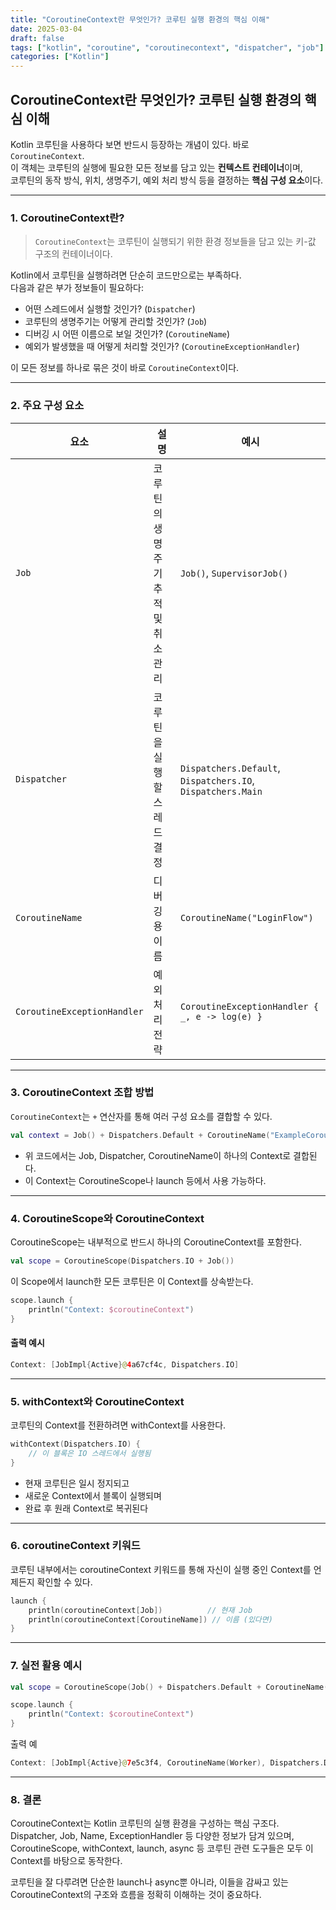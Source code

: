 ```yaml
---
title: "CoroutineContext란 무엇인가? 코루틴 실행 환경의 핵심 이해"
date: 2025-03-04
draft: false
tags: ["kotlin", "coroutine", "coroutinecontext", "dispatcher", "job"]
categories: ["Kotlin"]
---
```


## CoroutineContext란 무엇인가? 코루틴 실행 환경의 핵심 이해

Kotlin 코루틴을 사용하다 보면 반드시 등장하는 개념이 있다. 바로 `CoroutineContext`.  
이 객체는 코루틴의 실행에 필요한 모든 정보를 담고 있는 **컨텍스트 컨테이너**이며,  
코루틴의 동작 방식, 위치, 생명주기, 예외 처리 방식 등을 결정하는 **핵심 구성 요소**이다.

---

### 1. CoroutineContext란?

> `CoroutineContext`는 코루틴이 실행되기 위한 환경 정보들을 담고 있는 키-값 구조의 컨테이너이다.

Kotlin에서 코루틴을 실행하려면 단순히 코드만으로는 부족하다.  
다음과 같은 부가 정보들이 필요하다:

- 어떤 스레드에서 실행할 것인가? (`Dispatcher`)
- 코루틴의 생명주기는 어떻게 관리할 것인가? (`Job`)
- 디버깅 시 어떤 이름으로 보일 것인가? (`CoroutineName`)
- 예외가 발생했을 때 어떻게 처리할 것인가? (`CoroutineExceptionHandler`)

이 모든 정보를 하나로 묶은 것이 바로 `CoroutineContext`이다.

---

### 2. 주요 구성 요소

| 요소 | 설명 | 예시 |
|------|------|------|
| `Job` | 코루틴의 생명주기 추적 및 취소 관리 | `Job()`, `SupervisorJob()` |
| `Dispatcher` | 코루틴을 실행할 스레드 결정 | `Dispatchers.Default`, `Dispatchers.IO`, `Dispatchers.Main` |
| `CoroutineName` | 디버깅용 이름 | `CoroutineName("LoginFlow")` |
| `CoroutineExceptionHandler` | 예외 처리 전략 | `CoroutineExceptionHandler { _, e -> log(e) }` |

---

### 3. CoroutineContext 조합 방법

`CoroutineContext`는 `+` 연산자를 통해 여러 구성 요소를 결합할 수 있다.

```kotlin
val context = Job() + Dispatchers.Default + CoroutineName("ExampleCoroutine")
```

- 위 코드에서는 Job, Dispatcher, CoroutineName이 하나의 Context로 결합된다.
- 이 Context는 CoroutineScope나 launch 등에서 사용 가능하다.

---

### 4. CoroutineScope와 CoroutineContext

CoroutineScope는 내부적으로 반드시 하나의 CoroutineContext를 포함한다.

```kotlin
val scope = CoroutineScope(Dispatchers.IO + Job())
```

이 Scope에서 launch한 모든 코루틴은 이 Context를 상속받는다.

```kotlin
scope.launch {
    println("Context: $coroutineContext")
}
```

#### 출력 예시

```kotlin
Context: [JobImpl{Active}@4a67cf4c, Dispatchers.IO]
```

---

### 5. withContext와 CoroutineContext

코루틴의 Context를 전환하려면 withContext를 사용한다.

```kotlin
withContext(Dispatchers.IO) {
    // 이 블록은 IO 스레드에서 실행됨
}
```

- 현재 코루틴은 일시 정지되고
- 새로운 Context에서 블록이 실행되며
- 완료 후 원래 Context로 복귀된다

---

### 6. coroutineContext 키워드

코루틴 내부에서는 coroutineContext 키워드를 통해
자신이 실행 중인 Context를 언제든지 확인할 수 있다.

```kotlin
launch {
    println(coroutineContext[Job])          // 현재 Job
    println(coroutineContext[CoroutineName]) // 이름 (있다면)
}
```

---

### 7. 실전 활용 예시

```kotlin
val scope = CoroutineScope(Job() + Dispatchers.Default + CoroutineName("Worker"))

scope.launch {
    println("Context: $coroutineContext")
}
```

출력 예
```kotlin
Context: [JobImpl{Active}@7e5c3f4, CoroutineName(Worker), Dispatchers.Default]
```

---

### 8. 결론

CoroutineContext는 Kotlin 코루틴의 실행 환경을 구성하는 핵심 구조다.
Dispatcher, Job, Name, ExceptionHandler 등 다양한 정보가 담겨 있으며,
CoroutineScope, withContext, launch, async 등 코루틴 관련 도구들은 모두 이 Context를 바탕으로 동작한다.

코루틴을 잘 다루려면 단순한 launch나 async뿐 아니라,
이들을 감싸고 있는 CoroutineContext의 구조와 흐름을 정확히 이해하는 것이 중요하다.